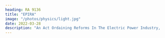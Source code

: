 ```yaml
---
heading: RA 9136
title: "EPIRA"
image: "/photos/physics/light.jpg"
date: 2022-03-28
description: "An Act Ordaining Reforms In The Electric Power Industry, Amending For The Purpose Certain Laws And For Other Purposes"
---
```



